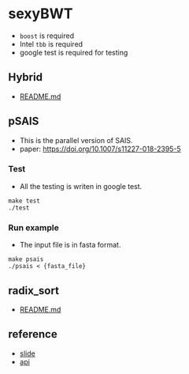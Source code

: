 # sexyBWT
* `boost` is required
* Intel `tbb` is required
* google test is required for testing

## Hybrid
* [README.md](https://github.com/WilliamHsieh/sexyBWT/tree/hybrid)

## pSAIS
* This is the parallel version of SAIS.
* paper: https://doi.org/10.1007/s11227-018-2395-5

### Test
* All the testing is writen in google test.
```
make test
./test
```

### Run example
* The input file is in fasta format.
```
make psais
./psais < {fasta_file}
```


## radix_sort
* [README.md](https://github.com/WilliamHsieh/sexyBWT/tree/radix_sort)

## reference
* [slide](https://docs.google.com/presentation/d/1_wfaj8DifSW6FZVzTrDeEVucdw74WgY7prA6zdyCS1o/edit#slide=id.ge4f602b3f0_0_213)
* [api](https://hackmd.io/@williamhsieh/SyT9fFN9d)